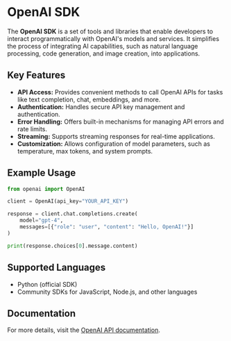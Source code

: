 # OpenAI SDK

The **OpenAI SDK** is a set of tools and libraries that enable developers to interact programmatically with OpenAI's models and services. It simplifies the process of integrating AI capabilities, such as natural language processing, code generation, and image creation, into applications.

## Key Features

- **API Access:** Provides convenient methods to call OpenAI APIs for tasks like text completion, chat, embeddings, and more.
- **Authentication:** Handles secure API key management and authentication.
- **Error Handling:** Offers built-in mechanisms for managing API errors and rate limits.
- **Streaming:** Supports streaming responses for real-time applications.
- **Customization:** Allows configuration of model parameters, such as temperature, max tokens, and system prompts.

## Example Usage

```python
from openai import OpenAI

client = OpenAI(api_key="YOUR_API_KEY")

response = client.chat.completions.create(
    model="gpt-4",
    messages=[{"role": "user", "content": "Hello, OpenAI!"}]
)

print(response.choices[0].message.content)
```

## Supported Languages

- Python (official SDK)
- Community SDKs for JavaScript, Node.js, and other languages

## Documentation

For more details, visit the [OpenAI API documentation](https://platform.openai.com/docs/).

